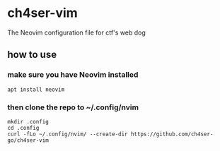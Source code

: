 # ch4ser-vim
The Neovim configuration file for ctf's web dog

## how to use

### make sure you have Neovim installed
```
apt install neovim
```

### then clone the repo to ~/.config/nvim
```
mkdir .config
cd .config
curl -fLo ~/.config/nvim/ --create-dir https://github.com/ch4ser-go/ch4ser-vim                                   
